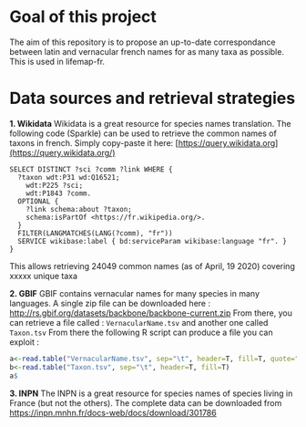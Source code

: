 
# Goal of this project
The aim of this repository is to propose an up-to-date correspondance between latin and vernacular french names for as many taxa as possible. This is used in lifemap-fr. 


# Data sources and retrieval strategies
**1. Wikidata**
Wikidata is a great resource for species names translation. The following code (Sparkle) can be used to retrieve the common names of taxons in french. Simply copy-paste it here: [https://query.wikidata.org](https://query.wikidata.org/) 
```
SELECT DISTINCT ?sci ?comm ?link WHERE {
  ?taxon wdt:P31 wd:Q16521;
    wdt:P225 ?sci;
    wdt:P1843 ?comm.
  OPTIONAL {
    ?link schema:about ?taxon;
    schema:isPartOf <https://fr.wikipedia.org/>.
  }
  FILTER(LANGMATCHES(LANG(?comm), "fr"))
  SERVICE wikibase:label { bd:serviceParam wikibase:language "fr". }
} 
```
This allows retrieving 24049 common names (as of April, 19 2020) covering xxxxx unique taxa	

**2. GBIF**
GBIF contains vernacular names for many species in many languages. A single zip file can be downloaded here : 
http://rs.gbif.org/datasets/backbone/backbone-current.zip
From there, you can retrieve a file called : 
`VernacularName.tsv`
and another one called 
`Taxon.tsv`
From there the following R script can produce a file you can exploit : 
```r
a<-read.table("VernacularName.tsv", sep="\t", header=T, fill=T, quote="")
b<-read.table("Taxon.tsv", sep="\t", header=T, fill=T)
a$
```


**3. INPN**
The INPN is a great resource for species names of species living in France (but not the others). The complete data can be downloaded from https://inpn.mnhn.fr/docs-web/docs/download/301786




